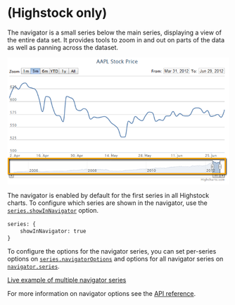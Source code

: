 (Highstock only)
================

The navigator is a small series below the main series, displaying a view of the entire data set. It provides tools to zoom in and out on parts of the data as well as panning across the dataset.

![navigator.png](navigator.png)

The navigator is enabled by default for the first series in all Highstock charts. To configure which series are shown in the navigator, use the [`series.showInNavigator`](https://api.highcharts.com/highstock/plotOptions.series.showInNavigator) option.

    
    series: {
        showInNavigator: true
    }

To configure the options for the navigator series, you can set per-series options on [`series.navigatorOptions`](http://api.highcharts.com/highstock/plotOptions.series.navigatorOptions) and options for all navigator series on [`navigator.series`](https://api.highcharts.com/highstock/navigator.series).

[Live example of multiple navigator series](https://jsfiddle.net/gh/get/jquery/1.7.2/highcharts/highcharts/tree/master/samples/stock/navigator/multiple-series/)

For more information on navigator options see the [API reference](https://api.highcharts.com/highstock/navigator).